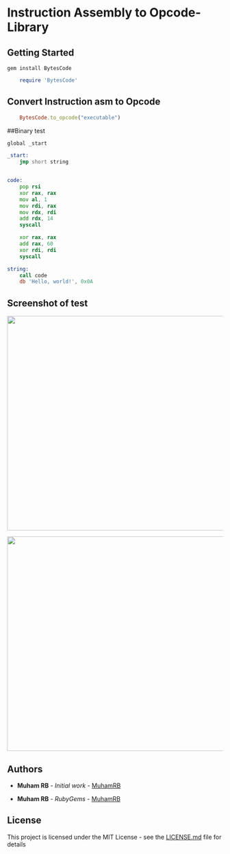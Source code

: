 
# Instruction Assembly to Opcode- Library


## Getting Started

```
gem install BytesCode
```

```ruby
    require 'BytesCode'
```

## Convert Instruction asm to Opcode

```ruby
    BytesCode.to_opcode("executable")
```

##Binary test

```asm
global _start

_start:
    jmp short string


code:
    pop rsi
    xor rax, rax
    mov al, 1
    mov rdi, rax
    mov rdx, rdi
    add rdx, 14
    syscall

    xor rax, rax
    add rax, 60
    xor rdi, rdi
    syscall

string:
    call code
    db 'Hello, world!', 0x0A

```

## Screenshot of test
<p align="center">
  <img width="1050" height="500" src="https://github.com/MuhamRB/BytesCode-class/blob/master/2020-05-31_11-59.png">
</p>

<p align="center">
  <img width="900" height="500" src="https://github.com/MuhamRB/BytesCode-class/blob/master/2020-05-31_12-09.png">
</p>

## Authors

* **Muham RB** - *Initial work* - [MuhamRB](https://github.com/MuhamRB)

* **Muham RB** - *RubyGems* - [MuhamRB](https://rubygems.org/profiles/MuhamRB)


## License

This project is licensed under the MIT License - see the [LICENSE.md](LICENSE.md) file for details

